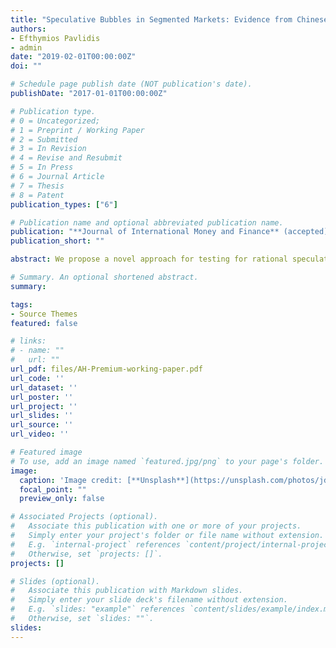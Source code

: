 ```yaml
---
title: "Speculative Bubbles in Segmented Markets: Evidence from Chinese Cross-Listed Stocks"
authors:
- Efthymios Pavlidis
- admin
date: "2019-02-01T00:00:00Z"
doi: ""

# Schedule page publish date (NOT publication's date).
publishDate: "2017-01-01T00:00:00Z"

# Publication type.
# 0 = Uncategorized; 
# 1 = Preprint / Working Paper 
# 2 = Submitted
# 3 = In Revision
# 4 = Revise and Resubmit
# 5 = In Press
# 6 = Journal Article
# 7 = Thesis 
# 8 = Patent
publication_types: ["6"]

# Publication name and optional abbreviated publication name.
publication: "**Journal of International Money and Finance** (accepted)"
publication_short: ""

abstract: We propose a novel approach for testing for rational speculative bubbles in segmented capital markets. The basic idea is that, under capital controls, heterogeneity of speculative expectations across international equity markets causes financial assets with identical cash flow promises to trade at different prices. Because these deviations from the law of one price inherit the properties of the speculative bubble process, they display periods of explosive dynamics and have predictive power for future movements in equity prices in sample. These two hypotheses can be examined empirically using sequential unit root tests and predictive regressions. An attractive feature of this approach for bubble detection is that it does not require the specification of a model for market fundamentals, thus mitigating the well-known joint hypothesis problem. The focus of the paper is on mainland Chinese companies that cross list shares in Hong Kong. China is an ideal setting for our analysis because of the significant restrictions on capital movements imposed by the authorities and the turbulent behaviour of its stock market over the last decades.

# Summary. An optional shortened abstract.
summary: 

tags:
- Source Themes
featured: false

# links:
# - name: ""
#   url: ""
url_pdf: files/AH-Premium-working-paper.pdf
url_code: ''
url_dataset: ''
url_poster: ''
url_project: ''
url_slides: ''
url_source: ''
url_video: ''

# Featured image
# To use, add an image named `featured.jpg/png` to your page's folder. 
image:
  caption: 'Image credit: [**Unsplash**](https://unsplash.com/photos/jdD8gXaTZsc)'
  focal_point: ""
  preview_only: false

# Associated Projects (optional).
#   Associate this publication with one or more of your projects.
#   Simply enter your project's folder or file name without extension.
#   E.g. `internal-project` references `content/project/internal-project/index.md`.
#   Otherwise, set `projects: []`.
projects: []

# Slides (optional).
#   Associate this publication with Markdown slides.
#   Simply enter your slide deck's filename without extension.
#   E.g. `slides: "example"` references `content/slides/example/index.md`.
#   Otherwise, set `slides: ""`.
slides: 
---
```


<!-- {{% alert note %}}
Click the *Cite* button above to demo the feature to enable visitors to import publication metadata into their reference management software.
{{% /alert %}}

{{% alert note %}}
Click the *Slides* button above to demo Academic's Markdown slides feature.
{{% /alert %}}

Supplementary notes can be added here, including [code and math](https://sourcethemes.com/academic/docs/writing-markdown-latex/). --!>


